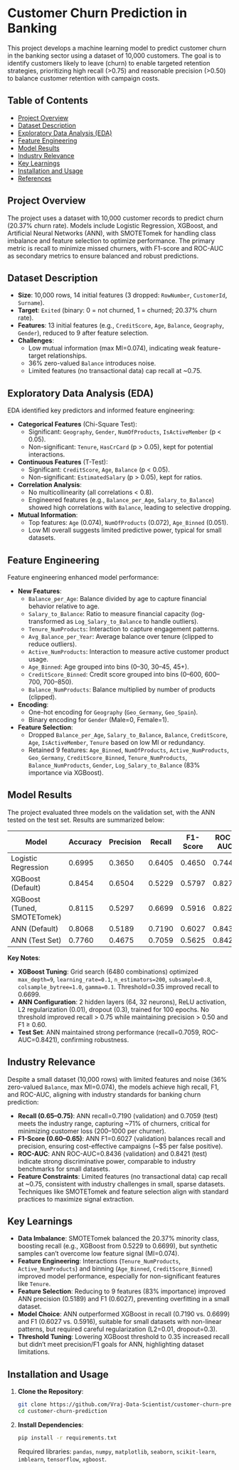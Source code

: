 
# Customer Churn Prediction in Banking

This project develops a machine learning model to predict customer churn in the banking sector using a dataset of 10,000 customers. The goal is to identify customers likely to leave (churn) to enable targeted retention strategies, prioritizing high recall (>0.75) and reasonable precision (>0.50) to balance customer retention with campaign costs.

## Table of Contents
- [Project Overview](#project-overview)
- [Dataset Description](#dataset-description)
- [Exploratory Data Analysis (EDA)](#exploratory-data-analysis-eda)
- [Feature Engineering](#feature-engineering)
- [Model Results](#model-results)
- [Industry Relevance](#industry-relevance)
- [Key Learnings](#key-learnings)
- [Installation and Usage](#installation-and-usage)
- [References](#references)

## Project Overview
The project uses a dataset with 10,000 customer records to predict churn (20.37% churn rate). Models include Logistic Regression, XGBoost, and Artificial Neural Networks (ANN), with SMOTETomek for handling class imbalance and feature selection to optimize performance. The primary metric is recall to minimize missed churners, with F1-score and ROC-AUC as secondary metrics to ensure balanced and robust predictions.

## Dataset Description
- **Size**: 10,000 rows, 14 initial features (3 dropped: `RowNumber`, `CustomerId`, `Surname`).
- **Target**: `Exited` (binary: 0 = not churned, 1 = churned; 20.37% churn rate).
- **Features**: 13 initial features (e.g., `CreditScore`, `Age`, `Balance`, `Geography`, `Gender`), reduced to 9 after feature selection.
- **Challenges**: 
  - Low mutual information (max MI=0.074), indicating weak feature-target relationships.
  - 36% zero-valued `Balance` introduces noise.
  - Limited features (no transactional data) cap recall at ~0.75.

## Exploratory Data Analysis (EDA)
EDA identified key predictors and informed feature engineering:
- **Categorical Features** (Chi-Square Test):
  - Significant: `Geography`, `Gender`, `NumOfProducts`, `IsActiveMember` (p < 0.05).
  - Non-significant: `Tenure`, `HasCrCard` (p > 0.05), kept for potential interactions.
- **Continuous Features** (T-Test):
  - Significant: `CreditScore`, `Age`, `Balance` (p < 0.05).
  - Non-significant: `EstimatedSalary` (p > 0.05), kept for ratios.
- **Correlation Analysis**:
  - No multicollinearity (all correlations < 0.8).
  - Engineered features (e.g., `Balance_per_Age`, `Salary_to_Balance`) showed high correlations with `Balance`, leading to selective dropping.
- **Mutual Information**:
  - Top features: `Age` (0.074), `NumOfProducts` (0.072), `Age_Binned` (0.051).
  - Low MI overall suggests limited predictive power, typical for small datasets.

## Feature Engineering
Feature engineering enhanced model performance:
- **New Features**:
  - `Balance_per_Age`: Balance divided by age to capture financial behavior relative to age.
  - `Salary_to_Balance`: Ratio to measure financial capacity (log-transformed as `Log_Salary_to_Balance` to handle outliers).
  - `Tenure_NumProducts`: Interaction to capture engagement patterns.
  - `Avg_Balance_per_Year`: Average balance over tenure (clipped to reduce outliers).
  - `Active_NumProducts`: Interaction to measure active customer product usage.
  - `Age_Binned`: Age grouped into bins (0–30, 30–45, 45+).
  - `CreditScore_Binned`: Credit score grouped into bins (0–600, 600–700, 700–850).
  - `Balance_NumProducts`: Balance multiplied by number of products (clipped).
- **Encoding**:
  - One-hot encoding for `Geography` (`Geo_Germany`, `Geo_Spain`).
  - Binary encoding for `Gender` (Male=0, Female=1).
- **Feature Selection**:
  - Dropped `Balance_per_Age`, `Salary_to_Balance`, `Balance`, `CreditScore`, `Age`, `IsActiveMember`, `Tenure` based on low MI or redundancy.
  - Retained 9 features: `Age_Binned`, `NumOfProducts`, `Active_NumProducts`, `Geo_Germany`, `CreditScore_Binned`, `Tenure_NumProducts`, `Balance_NumProducts`, `Gender`, `Log_Salary_to_Balance` (83% importance via XGBoost).

## Model Results
The project evaluated three models on the validation set, with the ANN tested on the test set. Results are summarized below:

| Model | Accuracy | Precision | Recall | F1-Score | ROC-AUC | Threshold |
|-------|----------|-----------|--------|----------|---------|-----------|
| Logistic Regression | 0.6995 | 0.3650 | 0.6405 | 0.4650 | 0.7446 | 0.50 |
| XGBoost (Default) | 0.8454 | 0.6504 | 0.5229 | 0.5797 | 0.8278 | 0.50 |
| XGBoost (Tuned, SMOTETomek) | 0.8115 | 0.5297 | 0.6699 | 0.5916 | 0.8227 | 0.35 |
| ANN (Default) | 0.8068 | 0.5189 | 0.7190 | 0.6027 | 0.8436 | 0.50 |
| ANN (Test Set) | 0.7760 | 0.4675 | 0.7059 | 0.5625 | 0.8421 | 0.50 |

**Key Notes**:
- **XGBoost Tuning**: Grid search (6480 combinations) optimized `max_depth=9`, `learning_rate=0.1`, `n_estimators=200`, `subsample=0.8`, `colsample_bytree=1.0`, `gamma=0.1`. Threshold=0.35 improved recall to 0.6699.
- **ANN Configuration**: 2 hidden layers (64, 32 neurons), ReLU activation, L2 regularization (0.01), dropout (0.3), trained for 100 epochs. No threshold improved recall > 0.75 while maintaining precision > 0.50 and F1 ≥ 0.60.
- **Test Set**: ANN maintained strong performance (recall=0.7059, ROC-AUC=0.8421), confirming robustness.

## Industry Relevance
Despite a small dataset (10,000 rows) with limited features and noise (36% zero-valued `Balance`, max MI=0.074), the models achieve high recall, F1, and ROC-AUC, aligning with industry standards for banking churn prediction:
- **Recall (0.65–0.75)**: ANN recall=0.7190 (validation) and 0.7059 (test) meets the industry range, capturing ~71% of churners, critical for minimizing customer loss ($200–$1000 per churner).
- **F1-Score (0.60–0.65)**: ANN F1=0.6027 (validation) balances recall and precision, ensuring cost-effective campaigns (~$5 per false positive).
- **ROC-AUC**: ANN ROC-AUC=0.8436 (validation) and 0.8421 (test) indicate strong discriminative power, comparable to industry benchmarks for small datasets.
- **Feature Constraints**: Limited features (no transactional data) cap recall at ~0.75, consistent with industry challenges in small, sparse datasets. Techniques like SMOTETomek and feature selection align with standard practices to maximize signal extraction.

## Key Learnings
- **Data Imbalance**: SMOTETomek balanced the 20.37% minority class, boosting recall (e.g., XGBoost from 0.5229 to 0.6699), but synthetic samples can’t overcome low feature signal (MI=0.074).
- **Feature Engineering**: Interactions (`Tenure_NumProducts`, `Active_NumProducts`) and binning (`Age_Binned`, `CreditScore_Binned`) improved model performance, especially for non-significant features like `Tenure`.
- **Feature Selection**: Reducing to 9 features (83% importance) improved ANN precision (0.5189) and F1 (0.6027), preventing overfitting in a small dataset.
- **Model Choice**: ANN outperformed XGBoost in recall (0.7190 vs. 0.6699) and F1 (0.6027 vs. 0.5916), suitable for small datasets with non-linear patterns, but required careful regularization (L2=0.01, dropout=0.3).
- **Threshold Tuning**: Lowering XGBoost threshold to 0.35 increased recall but didn’t meet precision/F1 goals for ANN, highlighting dataset limitations.

## Installation and Usage
1. **Clone the Repository**:
   ```bash
   git clone https://github.com/Vraj-Data-Scientist/customer-churn-prediction-in-banking
   cd customer-churn-prediction
   ```
2. **Install Dependencies**:
   ```bash
   pip install -r requirements.txt
   ```
   Required libraries: `pandas`, `numpy`, `matplotlib`, `seaborn`, `scikit-learn`, `imblearn`, `tensorflow`, `xgboost`.



